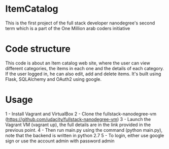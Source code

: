 # ItemCatalog

This is the first project of the full stack developer nanodegree's second term which is a part of 
the One Million arab coders initiative

# Code structure

This code is about an Item catalog web site, where the user can view different categories, the items in each one
and the details of each category.
If the user logged in, he can also edit, add and delete items.
It's built using Flask, SQLAlchemy and OAuth2 using google.

# Usage

1 - Install Vagrant and VirtualBox
2 - Clone the fullstack-nanodegree-vm (https://github.com/udacity/fullstack-nanodegree-vm)
3 - Launch the Vagrant VM (vagrant up), the full details are in the link provided in the previous point.
4 - Then run main.py using the command (python main.py), note that the backend is written in python 2.7
5 - To login, either use google sign or use the account admin with password admin

